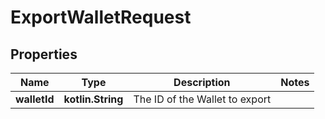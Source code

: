 
# ExportWalletRequest

## Properties
Name | Type | Description | Notes
------------ | ------------- | ------------- | -------------
**walletId** | **kotlin.String** | The ID of the Wallet to export | 



